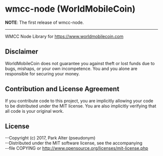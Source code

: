 # wmcc-node (WorldMobileCoin)

__NOTE__: The first release of wmcc-node.

---

WMCC Node Library for https://www.worldmobilecoin.com

## Disclaimer

WorldMobileCoin does not guarantee you against theft or lost funds due to bugs, mishaps,
or your own incompetence. You and you alone are responsible for securing your money.

## Contribution and License Agreement

If you contribute code to this project, you are implicitly allowing your code
to be distributed under the MIT license. You are also implicitly verifying that
all code is your original work.

## License

--Copyright (c) 2017, Park Alter (pseudonym)  
--Distributed under the MIT software license, see the accompanying  
--file COPYING or http://www.opensource.org/licenses/mit-license.php